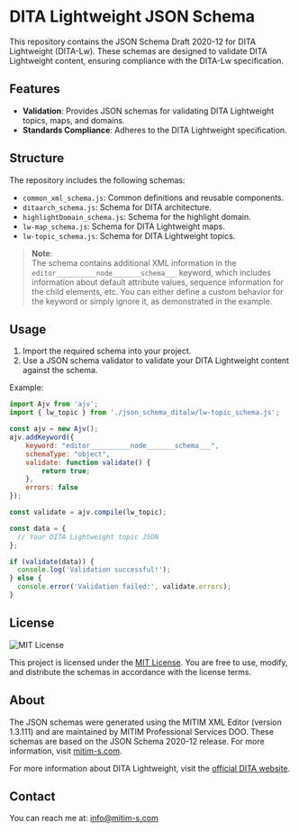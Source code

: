 # DITA Lightweight JSON Schema

This repository contains the JSON Schema Draft 2020-12 for DITA Lightweight (DITA-Lw). These schemas are designed to validate DITA Lightweight content, ensuring compliance with the DITA-Lw specification.

## Features

- **Validation**: Provides JSON schemas for validating DITA Lightweight topics, maps, and domains.
- **Standards Compliance**: Adheres to the DITA Lightweight specification.

## Structure

The repository includes the following schemas:
- `common_xml_schema.js`: Common definitions and reusable components.
- `ditaarch_schema.js`: Schema for DITA architecture.
- `highlightDomain_schema.js`: Schema for the highlight domain.
- `lw-map_schema.js`: Schema for DITA Lightweight maps.
- `lw-topic_schema.js`: Schema for DITA Lightweight topics.

> **Note**:  
> The schema contains additional XML information in the `editor__________node_______schema___` keyword, which includes information about default attribute values, sequence information for the child elements, etc. You can either define a custom behavior for the keyword or simply ignore it, as demonstrated in the example.

## Usage

1. Import the required schema into your project.
2. Use a JSON schema validator to validate your DITA Lightweight content against the schema.

Example:
```javascript
import Ajv from 'ajv';
import { lw_topic } from './json_schema_ditalw/lw-topic_schema.js';

const ajv = new Ajv();
ajv.addKeyword({
    keyword: "editor__________node_______schema___",
    schemaType: "object",  
    validate: function validate() {
        return true;
    },
    errors: false
});

const validate = ajv.compile(lw_topic);

const data = {
  // Your DITA Lightweight topic JSON
};

if (validate(data)) {
  console.log('Validation successful!');
} else {
  console.error('Validation failed:', validate.errors);
}
```

## License

![MIT License](https://img.shields.io/badge/License-MIT-blue.svg)

This project is licensed under the [MIT License](https://opensource.org/licenses/MIT). You are free to use, modify, and distribute the schemas in accordance with the license terms.

## About

The JSON schemas were generated using the MITIM XML Editor (version 1.3.111) and are maintained by MITIM Professional Services DOO. These schemas are based on the JSON Schema 2020-12 release. For more information, visit [mitim-s.com](https://www.mitim-s.com).

For more information about DITA Lightweight, visit the [official DITA website](https://www.oasis-open.org/committees/dita/).

## Contact

You can reach me at: [info@mitim-s.com](mailto:info@mitim-s.com)
